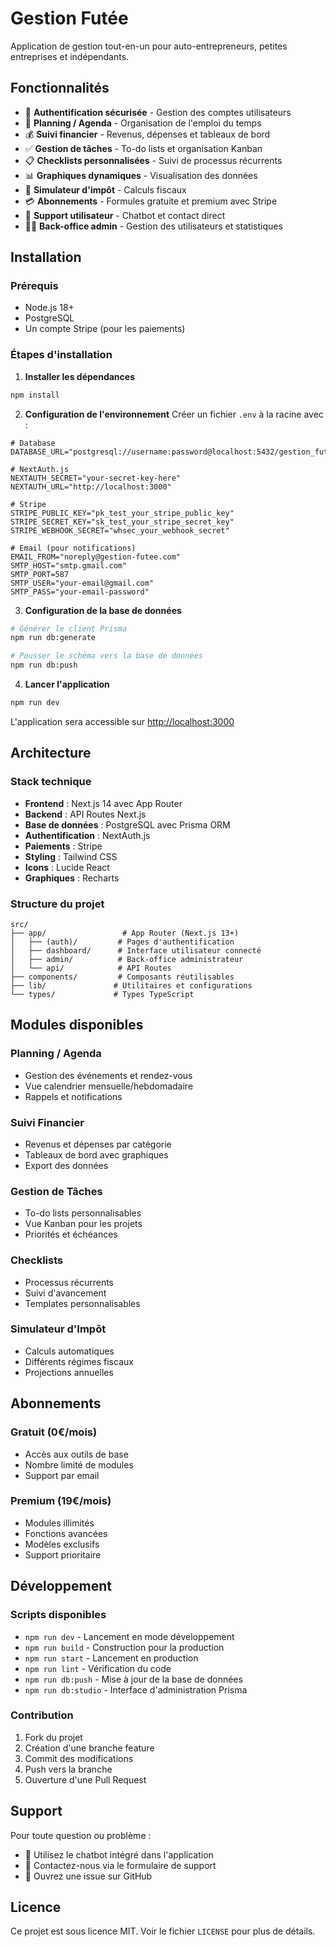 # Gestion Futée

Application de gestion tout-en-un pour auto-entrepreneurs, petites entreprises et indépendants.

## Fonctionnalités

- 🔐 **Authentification sécurisée** - Gestion des comptes utilisateurs
- 📅 **Planning / Agenda** - Organisation de l'emploi du temps
- 💰 **Suivi financier** - Revenus, dépenses et tableaux de bord
- ✅ **Gestion de tâches** - To-do lists et organisation Kanban
- 📋 **Checklists personnalisées** - Suivi de processus récurrents
- 📊 **Graphiques dynamiques** - Visualisation des données
- 🧮 **Simulateur d'impôt** - Calculs fiscaux
- 💳 **Abonnements** - Formules gratuite et premium avec Stripe
- 🛟 **Support utilisateur** - Chatbot et contact direct
- 👨‍💼 **Back-office admin** - Gestion des utilisateurs et statistiques

## Installation

### Prérequis

- Node.js 18+ 
- PostgreSQL
- Un compte Stripe (pour les paiements)

### Étapes d'installation

1. **Installer les dépendances**
```bash
npm install
```

2. **Configuration de l'environnement**
Créer un fichier `.env` à la racine avec :
```env
# Database
DATABASE_URL="postgresql://username:password@localhost:5432/gestion_futee"

# NextAuth.js
NEXTAUTH_SECRET="your-secret-key-here"
NEXTAUTH_URL="http://localhost:3000"

# Stripe
STRIPE_PUBLIC_KEY="pk_test_your_stripe_public_key"
STRIPE_SECRET_KEY="sk_test_your_stripe_secret_key"
STRIPE_WEBHOOK_SECRET="whsec_your_webhook_secret"

# Email (pour notifications)
EMAIL_FROM="noreply@gestion-futee.com"
SMTP_HOST="smtp.gmail.com"
SMTP_PORT=587
SMTP_USER="your-email@gmail.com"
SMTP_PASS="your-email-password"
```

3. **Configuration de la base de données**
```bash
# Générer le client Prisma
npm run db:generate

# Pousser le schéma vers la base de données
npm run db:push
```

4. **Lancer l'application**
```bash
npm run dev
```

L'application sera accessible sur [http://localhost:3000](http://localhost:3000)

## Architecture

### Stack technique

- **Frontend** : Next.js 14 avec App Router
- **Backend** : API Routes Next.js
- **Base de données** : PostgreSQL avec Prisma ORM
- **Authentification** : NextAuth.js
- **Paiements** : Stripe
- **Styling** : Tailwind CSS
- **Icons** : Lucide React
- **Graphiques** : Recharts

### Structure du projet

```
src/
├── app/                 # App Router (Next.js 13+)
│   ├── (auth)/         # Pages d'authentification
│   ├── dashboard/      # Interface utilisateur connecté
│   ├── admin/          # Back-office administrateur
│   └── api/            # API Routes
├── components/         # Composants réutilisables
├── lib/               # Utilitaires et configurations
└── types/             # Types TypeScript
```

## Modules disponibles

### Planning / Agenda
- Gestion des événements et rendez-vous
- Vue calendrier mensuelle/hebdomadaire
- Rappels et notifications

### Suivi Financier
- Revenus et dépenses par catégorie
- Tableaux de bord avec graphiques
- Export des données

### Gestion de Tâches
- To-do lists personnalisables
- Vue Kanban pour les projets
- Priorités et échéances

### Checklists
- Processus récurrents
- Suivi d'avancement
- Templates personnalisables

### Simulateur d'Impôt
- Calculs automatiques
- Différents régimes fiscaux
- Projections annuelles

## Abonnements

### Gratuit (0€/mois)
- Accès aux outils de base
- Nombre limité de modules
- Support par email

### Premium (19€/mois)
- Modules illimités
- Fonctions avancées
- Modèles exclusifs
- Support prioritaire

## Développement

### Scripts disponibles

- `npm run dev` - Lancement en mode développement
- `npm run build` - Construction pour la production
- `npm run start` - Lancement en production
- `npm run lint` - Vérification du code
- `npm run db:push` - Mise à jour de la base de données
- `npm run db:studio` - Interface d'administration Prisma

### Contribution

1. Fork du projet
2. Création d'une branche feature
3. Commit des modifications
4. Push vers la branche
5. Ouverture d'une Pull Request

## Support

Pour toute question ou problème :
- 💬 Utilisez le chatbot intégré dans l'application
- 📧 Contactez-nous via le formulaire de support
- 🐛 Ouvrez une issue sur GitHub

## Licence

Ce projet est sous licence MIT. Voir le fichier `LICENSE` pour plus de détails. 